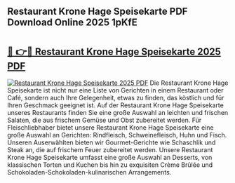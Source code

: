 ## Restaurant Krone Hage Speisekarte PDF Download Online 2025 1pKfE

# <h2><a href="http://gc95w4.nevu.top/?p=Restaurant+Krone+Hage+Speisekarte">🔗 👉🔴 Restaurant Krone Hage Speisekarte 2025 PDF</a></h2>

[![Restaurant Krone Hage Speisekarte 2025 PDF](https://i.imgur.com/dBaPXMq.png)](http://gc95w4.nevu.top/?p=Restaurant+Krone+Hage+Speisekarte)
Die Restaurant Krone Hage Speisekarte ist nicht nur eine Liste von Gerichten in einem Restaurant oder Café, sondern auch Ihre Gelegenheit, etwas zu finden, das köstlich und für Ihren Geschmack geeignet ist. Auf der Restaurant Krone Hage Speisekarte unseres Restaurants finden Sie eine große Auswahl an leichten und frischen Salaten, die aus frischem Gemüse und Obst zubereitet werden. Für Fleischliebhaber bietet unsere Restaurant Krone Hage Speisekarte eine große Auswahl an Gerichten: Rindfleisch, Schweinefleisch, Huhn und Fisch. Unseren Auserwählten bieten wir Gourmet-Gerichte wie Schaschlik und Steak an, die auf frischem Feuer zubereitet werden. Unsere Restaurant Krone Hage Speisekarte umfasst eine große Auswahl an Desserts, von klassischen Torten und Kuchen bis hin zu exquisiten Crème Brûlée und Schokoladen-Schokoladen-kulinarischen Arrangements.
